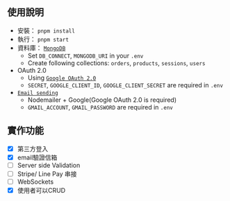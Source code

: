 ## 使用說明

- 安裝： `pnpm install`
- 執行： `pnpm start`
- 資料庫： [`MongoDB`](<https://www.mongodb.com/docs/drivers/node/current/fundamentals/connection/>)
    - Set `DB_CONNECT`, `MONGODB_URI` in your `.env`
    - Create following collections: `orders`, `products`, `sessions`, `users`
- OAuth 2.0
    - Using [`Google OAuth 2.0`](<https://israynotarray.com/nodejs/20220525/790433249/>)
    - `SECRET`, `GOOGLE_CLIENT_ID`, `GOOGLE_CLIENT_SECRET` are required in `.env`
- [`Email sending`](<https://israynotarray.com/nodejs/20230722/1626712457/>) 
    - Nodemailer + Google(Google OAuth 2.0 is required)
    - `GMAIL_ACCOUNT`, `GMAIL_PASSWORD` are required in `.env`


## 實作功能
- [x] 第三方登入
- [x] email驗證信箱
- [ ] Server side Validation
- [ ] Stripe/ Line Pay 串接
- [ ] WebSockets
- [x] 使用者可以CRUD